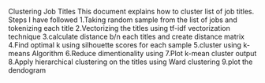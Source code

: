 Clustering Job Titles
This document explains how to cluster list of job titles.
Steps I have followed 
    1.Taking random sample from the list of jobs and  tokenizing each title
    2.Vectorizing the titles using tf-idf vectorization technique
    3.calculate distance b/n each titles and create distance matrix
    4.Find optimal k using silhouette scores for each sample
    5.cluster using k-means Algorithm
    6.Reduce dimentionality using 
    7.Plot k-mean cluster output
    8.Apply hierarchical clustering on the titles using Ward clustering
    9.plot the dendogram 
